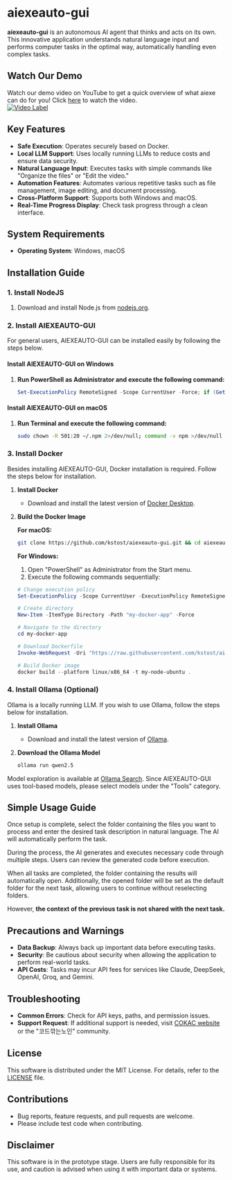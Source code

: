# aiexeauto-gui

**aiexeauto-gui** is an autonomous AI agent that thinks and acts on its own. This innovative application understands natural language input and performs computer tasks in the optimal way, automatically handling even complex tasks.

## Watch Our Demo
Watch our demo video on YouTube to get a quick overview of what aiexe can do for you! Click [here](https://www.youtube.com/watch?v=WObRj5-PqmM) to watch the video.  
[![Video Label](http://img.youtube.com/vi/WObRj5-PqmM/0.jpg)](https://youtu.be/WObRj5-PqmM)  

## Key Features

- **Safe Execution**: Operates securely based on Docker.
- **Local LLM Support**: Uses locally running LLMs to reduce costs and ensure data security.
- **Natural Language Input**: Executes tasks with simple commands like "Organize the files" or "Edit the video."
- **Automation Features**: Automates various repetitive tasks such as file management, image editing, and document processing.
- **Cross-Platform Support**: Supports both Windows and macOS.
- **Real-Time Progress Display**: Check task progress through a clean interface.

## System Requirements

- **Operating System**: Windows, macOS

## Installation Guide

### 1. Install NodeJS

1. Download and install Node.js from [nodejs.org](https://nodejs.org).

### 2. Install AIEXEAUTO-GUI

For general users, AIEXEAUTO-GUI can be installed easily by following the steps below.

#### Install AIEXEAUTO-GUI on Windows
1. **Run PowerShell as Administrator and execute the following command:**
   ```powershell
   Set-ExecutionPolicy RemoteSigned -Scope CurrentUser -Force; if (Get-Command npm -ErrorAction SilentlyContinue) { $timestamp = Get-Date -Format "yyyyMMddHHmmss"; $folderName = "_aiexeauto-gui_project_$timestamp"; $desktopPath = [System.IO.Path]::Combine([System.Environment]::GetFolderPath('Desktop'), $folderName); New-Item -ItemType Directory -Path $desktopPath -Force; if (Test-Path $desktopPath) { Set-Location -Path $desktopPath; Invoke-WebRequest -Uri "https://github.com/kstost/aiexeauto-gui/archive/refs/heads/main.zip" -OutFile "__aiexeauto-gui_project__.zip" -ErrorAction Stop; if (Test-Path "__aiexeauto-gui_project__.zip") { Expand-Archive -Path "__aiexeauto-gui_project__.zip" -DestinationPath "."; Set-Location -Path "aiexeauto-gui-main"; npm i; if ($?) { npm run build; if ($?) { ii "dist"; ii "dist\\aiexeauto Setup*.exe" } } } } } else { Write-Output "npm is not installed. Please download and install it from https://nodejs.org." }
   ```

#### Install AIEXEAUTO-GUI on macOS
1. **Run Terminal and execute the following command:**
   ```bash
   sudo chown -R 501:20 ~/.npm 2>/dev/null; command -v npm >/dev/null 2>&1 && { timestamp=$(date +%Y%m%d%H%M%S) && cd ~/Downloads && mkdir "_aiexeauto-gui_project_$timestamp" && cd "_aiexeauto-gui_project_$timestamp" && git clone https://github.com/kstost/aiexeauto-gui && cd aiexeauto-gui && npm i && npm run build && open dist/aiexeauto-*.dmg; } || { echo "npm is not installed. Please download and install it from https://nodejs.org."; }
   ```

### 3. Install Docker

Besides installing AIEXEAUTO-GUI, Docker installation is required. Follow the steps below for installation.

1. **Install Docker**
   - Download and install the latest version of [Docker Desktop](https://www.docker.com/).

2. **Build the Docker Image**

   **For macOS:**
   ```bash
   git clone https://github.com/kstost/aiexeauto-gui.git && cd aiexeauto-gui/my-docker-app && docker build --platform linux/x86_64 -t my-node-ubuntu .
   ```

   **For Windows:**
   1) Open "PowerShell" as Administrator from the Start menu.  
   2) Execute the following commands sequentially:
   ```powershell
   # Change execution policy
   Set-ExecutionPolicy -Scope CurrentUser -ExecutionPolicy RemoteSigned -Force

   # Create directory
   New-Item -ItemType Directory -Path "my-docker-app" -Force

   # Navigate to the directory
   cd my-docker-app

   # Download Dockerfile
   Invoke-WebRequest -Uri "https://raw.githubusercontent.com/kstost/aiexeauto-gui/refs/heads/main/my-docker-app/Dockerfile" -OutFile "Dockerfile"

   # Build Docker image
   docker build --platform linux/x86_64 -t my-node-ubuntu .
   ```

### 4. Install Ollama (Optional)

Ollama is a locally running LLM. If you wish to use Ollama, follow the steps below for installation.

1. **Install Ollama**
   - Download and install the latest version of [Ollama](https://ollama.com/).

2. **Download the Ollama Model**
   ```bash
   ollama run qwen2.5
   ```

Model exploration is available at [Ollama Search](https://ollama.com/search?c=tools).
Since AIEXEAUTO-GUI uses tool-based models, please select models under the "Tools" category.

## Simple Usage Guide

Once setup is complete, select the folder containing the files you want to process and enter the desired task description in natural language. The AI will automatically perform the task.

During the process, the AI generates and executes necessary code through multiple steps. Users can review the generated code before execution.

When all tasks are completed, the folder containing the results will automatically open. Additionally, the opened folder will be set as the default folder for the next task, allowing users to continue without reselecting folders.

However, **the context of the previous task is not shared with the next task.**

## Precautions and Warnings

- **Data Backup**: Always back up important data before executing tasks.
- **Security**: Be cautious about security when allowing the application to perform real-world tasks.
- **API Costs**: Tasks may incur API fees for services like Claude, DeepSeek, OpenAI, Groq, and Gemini.

## Troubleshooting

- **Common Errors**: Check for API keys, paths, and permission issues.
- **Support Request**: If additional support is needed, visit [COKAC website](https://cokac.com) or the "코드깎는노인" community.

## License

This software is distributed under the MIT License. For details, refer to the [LICENSE](LICENSE) file.

## Contributions

- Bug reports, feature requests, and pull requests are welcome.
- Please include test code when contributing.

## Disclaimer

This software is in the prototype stage. Users are fully responsible for its use, and caution is advised when using it with important data or systems.

